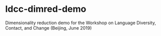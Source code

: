 # ldcc-dimred-demo
Dimensionality reduction demo for the Workshop on Language Diversity, Contact, and Change (Beijing, June 2019)
